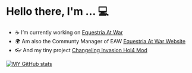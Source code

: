 # Hello there, I'm ... 💻

- ☕ I’m currently working on [Equestria At War](https://github.com/EaW-Team/equestria_dev)
- 🌍 Am also the Communty Manager of EAW [Equestria At War Website](https://equestriaatwar.com/)
- 👓 And my tiny project [Changeling Invasion Hoi4 Mod](https://github.com/HiDude123/Changeling-Invasion-Hoi4-Mod)

[![MY GitHub stats](https://github-readme-stats.vercel.app/api?username=HiDude123&show_icons=true&theme=nord&hide=prs,issues)](https://github.com/anuraghazra/github-readme-stats)
